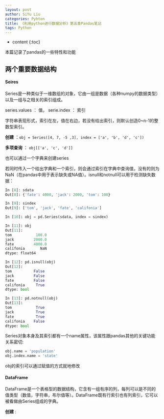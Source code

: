 ```yaml
---
layout: post
author: SiYu Liu
categories: Pyhton
title: 《利用python进行数据分析》第五章Pandas笔记 
tags: Python
---
```


* content
{:toc}

本篇记录了pandas的一些特性和功能












## 两个重要数据结构

#### Seires

Series是一种类似于一维数组的对象，它由一组是数据（各种numpy的数据类型）以及一组与之相关的索引组成。

series.values ： 值， serie.index ： 索引

字符串表现形式，索引在左，值在右边，若没有给出索引，则默认创造0~n-1的整数型索引。

__创建__   ：` obj = Series([4, 7, -5 ,3], index = ['a', 'b', 'd', 'c']) `

__多项查询__ ： ` obj[['a', 'c', 'd']] `

也可以通过一个字典来创建series

若同时传入一个给出字典和一个索引，则会通过索引在字典中查询值，没有的则为NaN（在pandas中用于表示缺失或NA值）。isnull和notnull可以用于检测缺失数据：

```python
In [8]: sdata
Out[8]: {'fate': 4000, 'jack': 2000, 'tom': 100}

In [9]: sindex
Out[9]: ['tom', 'jack', 'fate', 'califonia']

In [10]: obj = pd.Series(sdata, index = sindex)

In [11]: obj
Out[11]:
tom           100.0
jack         2000.0
fate         4000.0
califonia       NaN
dtype: float64

In [12]: pd.isnull(obj)
Out[12]:
tom          False
jack         False
fate         False
califonia     True
dtype: bool

In [13]: pd.notnull(obj)
Out[13]:
tom           True
jack          True
fate          True
califonia    False
dtype: bool
```

Series对象本身及其索引都有一个name属性，该属性跟pandas其他的关键功能关系密切:

```python
obj.name = 'population'
obj.index.name = 'state'
```

obj的索引可以通过赋值的方式就地修改

#### DataFrame

DataFrame是一个表格型的数据结构，它含有一组有序的列，每列可以是不同的值类型（数值，字符串，布尔值等）。DataFrame既有行索引也有列索引，它可以被看做由Series组成的字典。

__创建__ :


